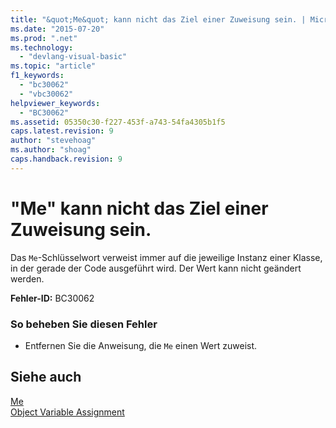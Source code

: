 ```yaml
---
title: "&quot;Me&quot; kann nicht das Ziel einer Zuweisung sein. | Microsoft Docs"
ms.date: "2015-07-20"
ms.prod: ".net"
ms.technology: 
  - "devlang-visual-basic"
ms.topic: "article"
f1_keywords: 
  - "bc30062"
  - "vbc30062"
helpviewer_keywords: 
  - "BC30062"
ms.assetid: 05350c30-f227-453f-a743-54fa4305b1f5
caps.latest.revision: 9
author: "stevehoag"
ms.author: "shoag"
caps.handback.revision: 9
---
```

# &quot;Me&quot; kann nicht das Ziel einer Zuweisung sein.
Das `Me`\-Schlüsselwort verweist immer auf die jeweilige Instanz einer Klasse, in der gerade der Code ausgeführt wird. Der Wert kann nicht geändert werden.  
  
 **Fehler\-ID:** BC30062  
  
### So beheben Sie diesen Fehler  
  
-   Entfernen Sie die Anweisung, die `Me` einen Wert zuweist.  
  
## Siehe auch  
 [Me](http://msdn.microsoft.com/de-de/a65973c7-cf06-4547-9b25-9fba885525c2)   
 [Object Variable Assignment](../../visual-basic/programming-guide/language-features/variables/object-variable-assignment.md)